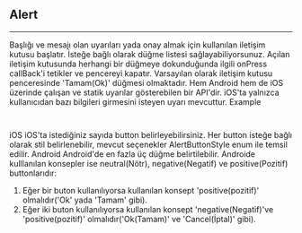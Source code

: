 ## Alert
***
Başlığı ve mesajı olan uyarıları yada onay almak için kullanılan iletişim kutusu başlatır. İsteğe bağlı olarak düğme listesi sağlayabiliyorsunuz. Açılan iletişim kutusunda herhangi bir düğmeye dokunduğunda ilgili onPress callBack'i tetikler ve pencereyi kapatır. 
Varsayılan olarak iletişim kutusu penceresinde 'Tamam(Ok)' düğmesi olmaktadır.
Hem Android hem de iOS üzerinde çalışan ve statik uyarılar gösterebilen bir API'dir. iOS'ta yalnızca kullanıcıdan bazı bilgileri girmesini isteyen uyarı mevcuttur.
Example
```JS


```
iOS
iOS'ta istediğiniz sayıda button belirleyebilirsiniz. Her button isteğe bağlı olarak stil belirlenebilir, mevcut seçenekler AlertButtonStyle enum ile temsil edilir.
Android
Android'de en fazla üç düğme belirtilebilir. Androide kulllanılan konsepler ise neutral(Nötr), negative(Negatif) ve positive(Pozitif) buttonlarıdır:
1. Eğer bir buton kullanılıyorsa kullanılan konsept 'positive(pozitif)' olmalıdır('Ok' yada 'Tamam' gibi).
2. Eğer iki buton kullanılıyorsa kullanılan konsept 'negative(Negatif)'ve 'positive(pozitif)' olmalıdır('Ok(Tamam)' ve 'Cancel(İptal)' gibi).


